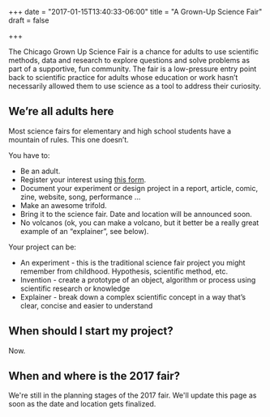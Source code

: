 +++
date = "2017-01-15T13:40:33-06:00"
title = "A Grown-Up Science Fair"
draft = false 

+++

The Chicago Grown Up Science Fair is a chance for adults to use scientific methods, data and research to explore questions and solve problems as part of a supportive, fun community.  The fair is a low-pressure entry point back to scientific practice for adults whose education or work hasn’t necessarily allowed them to use science as a tool to address their curiosity.

## We’re all adults here

Most science fairs for elementary and high school students have a mountain of rules.  This one doesn’t.

You have to:

* Be an adult.
* Register your interest using [this form](/signup/).
* Document your experiment or design project in a report, article, comic, zine, website, song, performance …
* Make an awesome trifold.
* Bring it to the science fair. Date and location will be announced soon.
* No volcanos (ok, you can make a volcano, but it better be a really great example of an “explainer”, see below).

Your project can be:

* An experiment - this is the traditional science fair project you might remember from childhood. Hypothesis, scientific method, etc.
* Invention - create a prototype of an object, algorithm or process using scientific research or knowledge
* Explainer - break down a complex scientific concept in a way that’s clear, concise and easier to understand

## When should I start my project?

Now.

## When and where is the 2017 fair?

We're still in the planning stages of the 2017 fair.  We'll update this page as soon as the date and location gets finalized.
